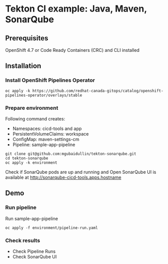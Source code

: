 # Tekton CI example: Java, Maven, SonarQube 

## Prerequisites
OpenShift 4.7 or Code Ready Containers (CRC) and CLI installed

## Installation
### Install OpenShift Pipelines Operator
```
oc apply -k https://github.com/redhat-canada-gitops/catalog/openshift-pipelines-operator/overlays/stable
```

### Prepare environment
Following command creates:
- Namespaces: cicd-tools and app
- PersistentVolumeClaims: workspace
- ConfigMap: maven-settings-cm
- Pipeline: sample-app-pipeline

```
git clone git@github.com:mgubaidullin/tekton-sonarqube.git
cd tekton-sonarqube
oc apply -k environment
```

Check if SonarQube pods are up and running and Open SonarQube UI is available at http://sonarqube-cicd-tools.apps.hostname 

## Demo
### Run pipeline
Run sample-app-pipeline
```
oc apply -f environment/pipeline-run.yaml
```

### Check results
 - Check Pipeline Runs
 - Check SonarQube UI 
